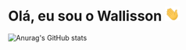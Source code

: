 
<h1>Olá, eu sou o Wallisson <img  src="https://raw.githubusercontent.com/ABSphreak/ABSphreak/master/gifs/Hi.gif" width="30px"></h1>

![Anurag's GitHub stats](https://github-readme-stats.vercel.app/api?wallissonmart=anuraghazra&show_icons=true&theme=radical)
